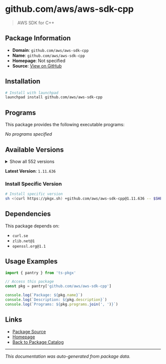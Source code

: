 # github.com/aws/aws-sdk-cpp

> AWS SDK for C++

## Package Information

- **Domain**: `github.com/aws/aws-sdk-cpp`
- **Name**: `github.com/aws/aws-sdk-cpp`
- **Homepage**: Not specified
- **Source**: [View on GitHub](https://github.com/pkgxdev/pantry/tree/main/projects/github.com/aws/aws-sdk-cpp/package.yml)

## Installation

```bash
# Install with launchpad
launchpad install github.com/aws/aws-sdk-cpp
```

## Programs

This package provides the following executable programs:

*No programs specified*

## Available Versions

<details>
<summary>Show all 552 versions</summary>

- `1.11.636`, `1.11.635`, `1.11.634`, `1.11.633`, `1.11.632`
- `1.11.631`, `1.11.630`, `1.11.629`, `1.11.628`, `1.11.627`
- `1.11.626`, `1.11.625`, `1.11.624`, `1.11.623`, `1.11.622`
- `1.11.621`, `1.11.620`, `1.11.619`, `1.11.618`, `1.11.617`
- `1.11.616`, `1.11.615`, `1.11.614`, `1.11.613`, `1.11.612`
- `1.11.611`, `1.11.610`, `1.11.609`, `1.11.608`, `1.11.607`
- `1.11.606`, `1.11.605`, `1.11.604`, `1.11.603`, `1.11.602`
- `1.11.601`, `1.11.600`, `1.11.599`, `1.11.598`, `1.11.597`
- `1.11.596`, `1.11.595`, `1.11.594`, `1.11.593`, `1.11.592`
- `1.11.591`, `1.11.590`, `1.11.589`, `1.11.588`, `1.11.587`
- `1.11.586`, `1.11.585`, `1.11.584`, `1.11.583`, `1.11.582`
- `1.11.581`, `1.11.580`, `1.11.579`, `1.11.578`, `1.11.577`
- `1.11.576`, `1.11.575`, `1.11.574`, `1.11.573`, `1.11.572`
- `1.11.571`, `1.11.570`, `1.11.569`, `1.11.568`, `1.11.567`
- `1.11.566`, `1.11.565`, `1.11.564`, `1.11.563`, `1.11.562`
- `1.11.561`, `1.11.560`, `1.11.559`, `1.11.558`, `1.11.557`
- `1.11.556`, `1.11.555`, `1.11.554`, `1.11.553`, `1.11.552`
- `1.11.551`, `1.11.550`, `1.11.549`, `1.11.548`, `1.11.547`
- `1.11.546`, `1.11.545`, `1.11.544`, `1.11.543`, `1.11.542`
- `1.11.541`, `1.11.540`, `1.11.539`, `1.11.538`, `1.11.537`
- `1.11.536`, `1.11.535`, `1.11.534`, `1.11.533`, `1.11.532`
- `1.11.531`, `1.11.530`, `1.11.529`, `1.11.528`, `1.11.527`
- `1.11.526`, `1.11.525`, `1.11.524`, `1.11.523`, `1.11.522`
- `1.11.521`, `1.11.520`, `1.11.519`, `1.11.518`, `1.11.517`
- `1.11.516`, `1.11.515`, `1.11.514`, `1.11.513`, `1.11.512`
- `1.11.511`, `1.11.510`, `1.11.509`, `1.11.508`, `1.11.507`
- `1.11.506`, `1.11.505`, `1.11.504`, `1.11.503`, `1.11.502`
- `1.11.501`, `1.11.500`, `1.11.499`, `1.11.498`, `1.11.497`
- `1.11.496`, `1.11.495`, `1.11.494`, `1.11.493`, `1.11.492`
- `1.11.491`, `1.11.490`, `1.11.489`, `1.11.488`, `1.11.487`
- `1.11.486`, `1.11.485`, `1.11.484`, `1.11.483`, `1.11.482`
- `1.11.481`, `1.11.480`, `1.11.479`, `1.11.478`, `1.11.477`
- `1.11.476`, `1.11.475`, `1.11.474`, `1.11.473`, `1.11.472`
- `1.11.471`, `1.11.470`, `1.11.469`, `1.11.468`, `1.11.467`
- `1.11.466`, `1.11.465`, `1.11.464`, `1.11.463`, `1.11.462`
- `1.11.461`, `1.11.460`, `1.11.459`, `1.11.458`, `1.11.457`
- `1.11.456`, `1.11.455`, `1.11.454`, `1.11.453`, `1.11.452`
- `1.11.451`, `1.11.450`, `1.11.449`, `1.11.448`, `1.11.447`
- `1.11.446`, `1.11.445`, `1.11.444`, `1.11.443`, `1.11.442`
- `1.11.441`, `1.11.440`, `1.11.439`, `1.11.438`, `1.11.437`
- `1.11.436`, `1.11.435`, `1.11.434`, `1.11.433`, `1.11.432`
- `1.11.431`, `1.11.430`, `1.11.429`, `1.11.428`, `1.11.427`
- `1.11.426`, `1.11.425`, `1.11.424`, `1.11.423`, `1.11.422`
- `1.11.421`, `1.11.420`, `1.11.419`, `1.11.418`, `1.11.417`
- `1.11.416`, `1.11.415`, `1.11.414`, `1.11.413`, `1.11.412`
- `1.11.411`, `1.11.410`, `1.11.409`, `1.11.408`, `1.11.407`
- `1.11.406`, `1.11.405`, `1.11.404`, `1.11.403`, `1.11.402`
- `1.11.401`, `1.11.400`, `1.11.399`, `1.11.398`, `1.11.397`
- `1.11.396`, `1.11.395`, `1.11.394`, `1.11.393`, `1.11.392`
- `1.11.391`, `1.11.390`, `1.11.389`, `1.11.388`, `1.11.387`
- `1.11.386`, `1.11.385`, `1.11.384`, `1.11.383`, `1.11.382`
- `1.11.381`, `1.11.380`, `1.11.379`, `1.11.378`, `1.11.377`
- `1.11.376`, `1.11.375`, `1.11.374`, `1.11.373`, `1.11.372`
- `1.11.371`, `1.11.370`, `1.11.369`, `1.11.368`, `1.11.367`
- `1.11.366`, `1.11.365`, `1.11.364`, `1.11.363`, `1.11.362`
- `1.11.361`, `1.11.360`, `1.11.359`, `1.11.358`, `1.11.357`
- `1.11.356`, `1.11.355`, `1.11.354`, `1.11.353`, `1.11.352`
- `1.11.351`, `1.11.350`, `1.11.349`, `1.11.348`, `1.11.347`
- `1.11.346`, `1.11.345`, `1.11.344`, `1.11.343`, `1.11.342`
- `1.11.341`, `1.11.340`, `1.11.339`, `1.11.338`, `1.11.337`
- `1.11.336`, `1.11.335`, `1.11.334`, `1.11.333`, `1.11.332`
- `1.11.331`, `1.11.330`, `1.11.329`, `1.11.328`, `1.11.327`
- `1.11.326`, `1.11.325`, `1.11.324`, `1.11.323`, `1.11.322`
- `1.11.321`, `1.11.320`, `1.11.319`, `1.11.318`, `1.11.317`
- `1.11.316`, `1.11.315`, `1.11.314`, `1.11.313`, `1.11.312`
- `1.11.311`, `1.11.310`, `1.11.309`, `1.11.308`, `1.11.307`
- `1.11.306`, `1.11.305`, `1.11.304`, `1.11.303`, `1.11.302`
- `1.11.301`, `1.11.300`, `1.11.299`, `1.11.298`, `1.11.297`
- `1.11.296`, `1.11.295`, `1.11.294`, `1.11.293`, `1.11.292`
- `1.11.291`, `1.11.290`, `1.11.289`, `1.11.288`, `1.11.287`
- `1.11.286`, `1.11.285`, `1.11.284`, `1.11.283`, `1.11.282`
- `1.11.281`, `1.11.280`, `1.11.279`, `1.11.278`, `1.11.277`
- `1.11.276`, `1.11.275`, `1.11.274`, `1.11.273`, `1.11.272`
- `1.11.271`, `1.11.270`, `1.11.269`, `1.11.268`, `1.11.267`
- `1.11.266`, `1.11.265`, `1.11.264`, `1.11.263`, `1.11.262`
- `1.11.261`, `1.11.260`, `1.11.259`, `1.11.258`, `1.11.257`
- `1.11.256`, `1.11.255`, `1.11.254`, `1.11.253`, `1.11.252`
- `1.11.251`, `1.11.250`, `1.11.249`, `1.11.248`, `1.11.247`
- `1.11.246`, `1.11.245`, `1.11.244`, `1.11.243`, `1.11.242`
- `1.11.241`, `1.11.240`, `1.11.239`, `1.11.238`, `1.11.237`
- `1.11.236`, `1.11.235`, `1.11.234`, `1.11.233`, `1.11.232`
- `1.11.231`, `1.11.230`, `1.11.229`, `1.11.228`, `1.11.227`
- `1.11.226`, `1.11.225`, `1.11.224`, `1.11.223`, `1.11.222`
- `1.11.221`, `1.11.220`, `1.11.219`, `1.11.218`, `1.11.217`
- `1.11.216`, `1.11.215`, `1.11.214`, `1.11.213`, `1.11.212`
- `1.11.211`, `1.11.210`, `1.11.209`, `1.11.208`, `1.11.207`
- `1.11.206`, `1.11.205`, `1.11.204`, `1.11.203`, `1.11.202`
- `1.11.201`, `1.11.200`, `1.11.199`, `1.11.198`, `1.11.197`
- `1.11.196`, `1.11.195`, `1.11.194`, `1.11.193`, `1.11.192`
- `1.11.191`, `1.11.190`, `1.11.189`, `1.11.188`, `1.11.187`
- `1.11.186`, `1.11.183`, `1.11.182`, `1.11.181`, `1.11.180`
- `1.11.179`, `1.11.178`, `1.11.177`, `1.11.176`, `1.11.175`
- `1.11.174`, `1.11.173`, `1.11.172`, `1.11.171`, `1.11.170`
- `1.11.169`, `1.11.168`, `1.11.167`, `1.11.166`, `1.11.165`
- `1.11.164`, `1.11.163`, `1.11.162`, `1.11.161`, `1.11.160`
- `1.11.159`, `1.11.158`, `1.11.157`, `1.11.156`, `1.11.155`
- `1.11.154`, `1.11.153`, `1.11.152`, `1.11.151`, `1.11.150`
- `1.11.149`, `1.11.148`, `1.11.147`, `1.11.146`, `1.11.145`
- `1.11.144`, `1.11.143`, `1.11.142`, `1.11.141`, `1.11.140`
- `1.11.139`, `1.11.138`, `1.11.137`, `1.11.136`, `1.11.135`
- `1.11.134`, `1.11.133`, `1.11.132`, `1.11.131`, `1.11.130`
- `1.11.129`, `1.11.128`, `1.11.127`, `1.11.126`, `1.11.125`
- `1.11.124`, `1.11.123`, `1.11.122`, `1.11.121`, `1.11.120`
- `1.11.119`, `1.11.118`, `1.11.117`, `1.11.116`, `1.11.115`
- `1.11.114`, `1.11.113`, `1.11.112`, `1.11.111`, `1.11.110`
- `1.11.109`, `1.11.108`, `1.11.107`, `1.11.106`, `1.11.105`
- `1.11.104`, `1.11.103`, `1.11.102`, `1.11.101`, `1.11.100`
- `1.11.99`, `1.11.98`, `1.11.97`, `1.11.96`, `1.11.95`
- `1.11.94`, `1.11.93`, `1.11.92`, `1.11.91`, `1.11.90`
- `1.11.89`, `1.11.88`, `1.11.87`, `1.11.86`, `1.11.85`
- `1.11.84`, `1.11.83`

</details>

**Latest Version**: `1.11.636`

### Install Specific Version

```bash
# Install specific version
sh <(curl https://pkgx.sh) +github.com/aws/aws-sdk-cpp@1.11.636 -- $SHELL -i
```

## Dependencies

This package depends on:

- `curl.se`
- `zlib.net@1`
- `openssl.org@1.1`

## Usage Examples

```typescript
import { pantry } from 'ts-pkgx'

// Access this package
const pkg = pantry['github.com/aws/aws-sdk-cpp']

console.log(`Package: ${pkg.name}`)
console.log(`Description: ${pkg.description}`)
console.log(`Programs: ${pkg.programs.join(', ')}`)
```

## Links

- [Package Source](https://github.com/pkgxdev/pantry/tree/main/projects/github.com/aws/aws-sdk-cpp/package.yml)
- [Homepage](#)
- [Back to Package Catalog](../../../package-catalog.md)

---

*This documentation was auto-generated from package data.*
